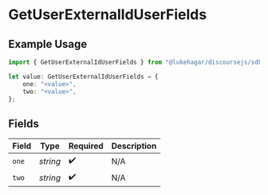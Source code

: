 # GetUserExternalIdUserFields

## Example Usage

```typescript
import { GetUserExternalIdUserFields } from "@lukehagar/discoursejs/sdk/models/operations";

let value: GetUserExternalIdUserFields = {
    one: "<value>",
    two: "<value>",
};
```

## Fields

| Field              | Type               | Required           | Description        |
| ------------------ | ------------------ | ------------------ | ------------------ |
| `one`              | *string*           | :heavy_check_mark: | N/A                |
| `two`              | *string*           | :heavy_check_mark: | N/A                |